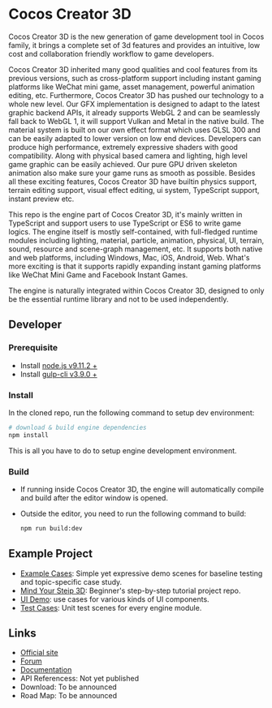 # Cocos Creator 3D

Cocos Creator 3D is the new generation of game development tool in Cocos family, it brings a complete set of 3d features and provides an intuitive, low cost and collaboration friendly workflow to game developers.

Cocos Creator 3D inherited many good qualities and cool features from its previous versions, such as cross-platform support including instant gaming platforms like WeChat mini game, asset management, powerful animation editing, etc. Furthermore, Cocos Creator 3D has pushed our technology to a whole new level. Our GFX implementation is designed to adapt to the latest graphic backend APIs, it already supports WebGL 2 and can be seamlessly fall back to WebGL 1, it will support Vulkan and Metal in the native build. The material system is built on our own effect format which uses GLSL 300 and can be easily adapted to lower version on low end devices. Developers can produce high performance, extremely expressive shaders with good compatibility. Along with physical based camera and lighting, high level game graphic can be easily achieved. Our pure GPU driven skeleton animation also make sure your game runs as smooth as possible. Besides all these exciting features, Cocos Creator 3D have builtin physics support, terrain editing support, visual effect editing, ui system, TypeScript support, instant preview etc.

This repo is the engine part of Cocos Creator 3D, it's mainly written in TypeScript and support users to use TypeScript or ES6 to write game logics. The engine itself is mostly self-contained, with full-fledged runtime modules including lighting, material, particle, animation, physical, UI, terrain, sound, resource and scene-graph management, etc. It supports both native and web platforms, including Windows, Mac, iOS, Android, Web. What's more exciting is that it supports rapidly expanding instant gaming platforms like WeChat Mini Game and Facebook Instant Games.

The engine is naturally integrated within Cocos Creator 3D, designed to only be the essential runtime library and not to be used independently.

## Developer

### Prerequisite

- Install [node.js v9.11.2 +](https://nodejs.org/)
- Install [gulp-cli v3.9.0 +](https://github.com/gulpjs/gulp/tree/master/docs/getting-started)

### Install

In the cloned repo, run the following command to setup dev environment:

```bash
# download & build engine dependencies
npm install
```

This is all you have to do to setup engine development environment.

### Build

- If running inside Cocos Creator 3D, the engine will automatically compile and build after the editor window is opened.

- Outside the editor, you need to run the following command to build:

  ```bash
  npm run build:dev
  ```

## Example Project

- [Example Cases](https://github.com/cocos-creator/example-3d): Simple yet expressive demo scenes for baseline testing and topic-specific case study.
- [Mind Your Steip 3D](https://github.com/cocos-creator/tutorial-mind-your-step-3d): Beginner's step-by-step tutorial project repo.
- [UI Demo](https://github.com/cocos-creator/demo-ui/tree/3d): use cases for various kinds of UI components.
- [Test Cases](https://github.com/cocos-creator/test-cases-3d): Unit test scenes for every engine module.

## Links

- [Official site](http://www.cocos.com/en)
- [Forum](https://forum.cocos.com/c/3D)
- [Documentation](https://github.com/cocos-creator/docs-3d)
- API Referencess: Not yet published
- Download: To be announced
- Road Map: To be announced
